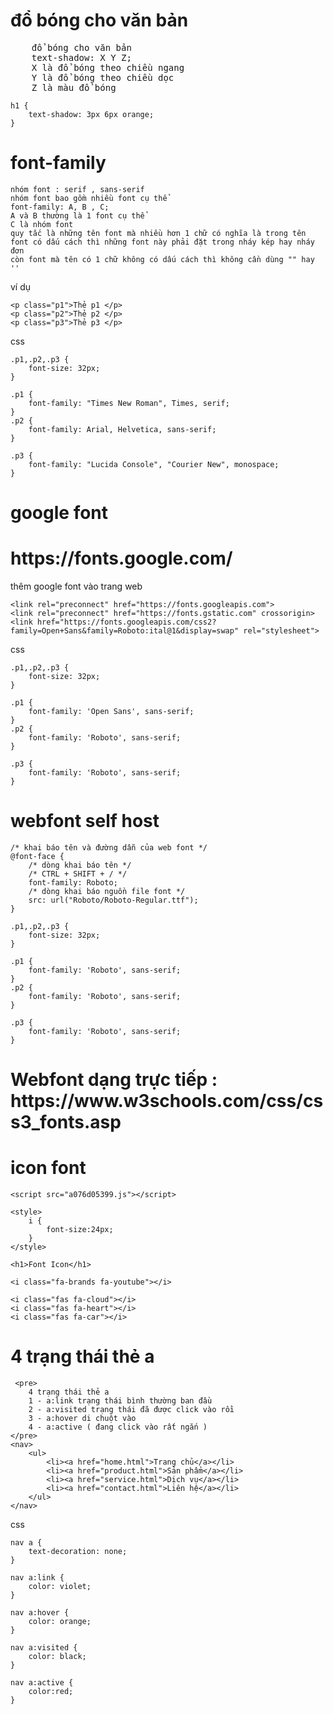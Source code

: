 # đổ bóng cho văn bản
<pre>
    đổ bóng cho văn bản 
    text-shadow: X Y Z;
    X là đổ bóng theo chiều ngang
    Y là đổ bóng theo chiều dọc
    Z là màu đổ bóng 
</pre>
```
h1 {
    text-shadow: 3px 6px orange;
}
```
# font-family 
```
nhóm font : serif , sans-serif
nhóm font bao gồm nhiều font cụ thể 
font-family: A, B , C;
A và B thường là 1 font cụ thể 
C là nhóm font 
quy tắc là những tên font mà nhiều hơn 1 chữ có nghĩa là trong tên font có dấu cách thì những font này phải đặt trong nháy kép hay nháy đơn 
còn font mà tên có 1 chữ không có dấu cách thì không cần dùng "" hay ''
```
ví dụ 
```
<p class="p1">Thẻ p1 </p>
<p class="p2">Thẻ p2 </p>
<p class="p3">Thẻ p3 </p>
```
css
```
.p1,.p2,.p3 {
    font-size: 32px;
}

.p1 {
    font-family: "Times New Roman", Times, serif;
}
.p2 {
    font-family: Arial, Helvetica, sans-serif;
}

.p3 {
    font-family: "Lucida Console", "Courier New", monospace;
}
```
# google font
<h1>https://fonts.google.com/</h1>

thêm google font vào trang web
```
<link rel="preconnect" href="https://fonts.googleapis.com">
<link rel="preconnect" href="https://fonts.gstatic.com" crossorigin>
<link href="https://fonts.googleapis.com/css2?family=Open+Sans&family=Roboto:ital@1&display=swap" rel="stylesheet">
```
css
```
.p1,.p2,.p3 {
    font-size: 32px;
}

.p1 {
    font-family: 'Open Sans', sans-serif;
}
.p2 {
    font-family: 'Roboto', sans-serif;
}

.p3 {
    font-family: 'Roboto', sans-serif;
}
```
# webfont self host
```
/* khai báo tên và đường dẫn của web font */
@font-face {
    /* dòng khai báo tên */
    /* CTRL + SHIFT + / */
    font-family: Roboto;
    /* dòng khai báo nguồn file font */
    src: url("Roboto/Roboto-Regular.ttf");
}

.p1,.p2,.p3 {
    font-size: 32px;
}

.p1 {
    font-family: 'Roboto', sans-serif;
}
.p2 {
    font-family: 'Roboto', sans-serif;
}

.p3 {
    font-family: 'Roboto', sans-serif;
}
```
<h1>Webfont dạng trực tiếp : https://www.w3schools.com/css/css3_fonts.asp</h1>

# icon font 
```
<script src="a076d05399.js"></script>

<style>
    i {
        font-size:24px;
    }
</style>

<h1>Font Icon</h1>

<i class="fa-brands fa-youtube"></i>

<i class="fas fa-cloud"></i>
<i class="fas fa-heart"></i>
<i class="fas fa-car"></i>
```
# 4 trạng thái thẻ a 
```
 <pre>
    4 trạng thái thẻ a 
    1 - a:link trạng thái bình thường ban đầu 
    2 - a:visited trạng thái đã được click vào rồi
    3 - a:hover di chuột vào 
    4 - a:active ( đang click vào rất ngắn )
</pre>
<nav>
    <ul>
        <li><a href="home.html">Trang chủ</a></li>
        <li><a href="product.html">Sản phẩm</a></li>
        <li><a href="service.html">Dịch vụ</a></li>
        <li><a href="contact.html">Liên hệ</a></li>
    </ul>
</nav>
```
css
```
nav a {
    text-decoration: none;
}

nav a:link {
    color: violet;
}

nav a:hover {
    color: orange;
}

nav a:visited {
    color: black;
}

nav a:active {
    color:red;
}
```